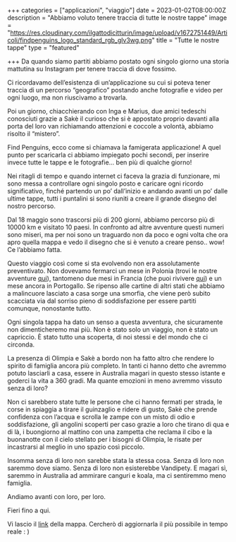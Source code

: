 +++
categories = ["applicazioni", "viaggio"]
date = 2023-01-02T08:00:00Z
description = "Abbiamo voluto tenere traccia di tutte le nostre tappe"
image = "https://res.cloudinary.com/ilgattodicitturin/image/upload/v1672751449/Articoli/findpenguins_logo_standard_rgb_glv3wg.png"
title = "Tutte le nostre tappe"
type = "featured"

+++
Da quando siamo partiti abbiamo postato ogni singolo giorno una storia mattutina su Instagram per tenere traccia di dove fossimo.

Ci ricordavamo dell’esistenza di un’applicazione su cui si poteva tener traccia di un percorso “geografico” postando anche fotografie e video per ogni luogo, ma non riuscivamo a trovarla.

Poi un giorno, chiacchierando con Inga e Marius, due amici tedeschi conosciuti grazie a Sakè il curioso che si è appostato proprio davanti alla porta del loro van richiamando attenzioni e coccole a volontà, abbiamo risolto il “mistero”.

Find Penguins, ecco come si chiamava la famigerata applicazione! A quel punto per scaricarla ci abbiamo impiegato pochi secondi, per inserire invece tutte le tappe e le fotografie… ben più di qualche giorno!

Nei ritagli di tempo e quando internet ci faceva la grazia di funzionare, mi sono messa a controllare ogni singolo posto e caricare ogni ricordo significativo, finché partendo un po’ dall’inizio e andando avanti un po’ dalle ultime tappe, tutti i puntalini si sono riuniti a creare il grande disegno del nostro percorso.

Dal 18 maggio sono trascorsi più di 200 giorni, abbiamo percorso più di 10000 km e visitato 10 paesi. In confronto ad altre avventure questi numeri sono miseri, ma per noi sono un traguardo non da poco e ogni volta che ora apro quella mappa e vedo il disegno che si è venuto a creare penso.. wow! Ce l’abbiamo fatta.

Questo viaggio così come si sta evolvendo non era assolutamente preventivato. Non dovevamo fermarci un mese in Polonia (trovi le nostre avventure [qui](https://www.youtube.com/watch?v=uhFYfbis9a4&list=PLHaclq_J5PZ84ExiQy9T8MXHIOFWhqHQV "qui")), tantomeno due mesi in Francia (che puoi rivivere [qui](https://www.youtube.com/watch?v=haPUPL6dgpI&list=PLHaclq_J5PZ-jTs94ocJqu6RViwWX7Gm8 "qui")) e un mese ancora in Portogallo. Se ripenso alle cartine di altri stati che abbiamo a malincuore lasciato a casa sorge una smorfia, che viene però subito scacciata via dal sorriso pieno di soddisfazione per essere partiti comunque, nonostante tutto.

Ogni singola tappa ha dato un senso a questa avventura, che sicuramente non dimenticheremo mai più. Non è stato solo un viaggio, non è stato un capriccio. È stato tutto una scoperta, di noi stessi e del mondo che ci circonda.

La presenza di Olimpia e Sakè a bordo non ha fatto altro che rendere lo spirito di famiglia ancora più completo. In tanti ci hanno detto che avremmo potuto lasciarli a casa, essere in Australia magari in questo stesso istante e goderci la vita a 360 gradi. Ma quante emozioni in meno avremmo vissuto senza di loro?

Non ci sarebbero state tutte le persone che ci hanno fermati per strada, le corse in spiaggia a tirare il guinzaglio e ridere di gusto, Sakè che prende confidenza con l’acqua e scrolla le zampe con un misto di odio e soddisfazione, gli angolini scoperti per caso grazie a loro che tirano di qua e di là, i buongiorno al mattino con una zampetta che reclama il cibo e la buonanotte con il cielo stellato per i bisogni di Olimpia, le risate per incastrarsi al meglio in uno spazio così piccolo.

Insomma senza di loro non sarebbe stata la stessa cosa. Senza di loro non saremmo dove siamo. Senza di loro non esisterebbe Vandipety. E magari sì, saremmo in Australia ad ammirare canguri e koala, ma ci sentiremmo meno famiglia.

Andiamo avanti con loro, per loro.

Fieri fino a qui.

Vi lascio il [link](https://findpenguins.com/0knsmwp4npafs/trip/6370d91fc6caf3-83958962 "link") della mappa. Cercherò di aggiornarla il più possibile in tempo reale : )